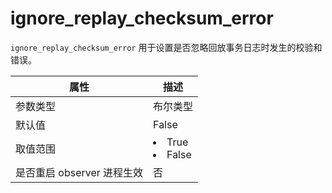 ignore_replay_checksum_error 
=================================================

`ignore_replay_checksum_error` 用于设置是否忽略回放事务日志时发生的校验和错误。


|      **属性**      |                                                 **描述**                                                 |
|------------------|--------------------------------------------------------------------------------------------------------|
| 参数类型             | 布尔类型                                                                                                   |
| 默认值              | False                                                                                                   |
| 取值范围             | <li>True   <li>False    |
| 是否重启 observer 进程生效 | 否                                                                                                      |


